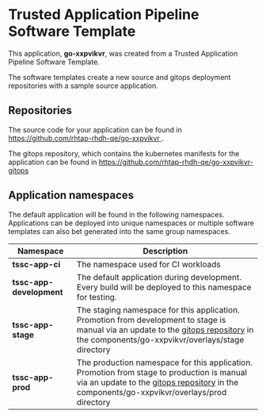 # Trusted Application Pipeline Software Template

This application, **go-xxpvikvr**, was created from a Trusted Application Pipeline Software Template.

The software templates create a new source and gitops deployment repositories with a sample source application. 

## Repositories

The source code for your application can be found in [https://github.com/rhtap-rhdh-qe/go-xxpvikvr ](https://github.com/rhtap-rhdh-qe/go-xxpvikvr ).
 
The gitops repository, which contains the kubernetes manifests for the application can be found in 
[https://github.com/rhtap-rhdh-qe/go-xxpvikvr-gitops ](https://github.com/rhtap-rhdh-qe/go-xxpvikvr-gitops ) 

## Application namespaces 

The default application will be found in the following namespaces. Applications can be deployed into unique namespaces or multiple software templates can also bet generated into the same group namespaces.  

|  Namespace   |  Description   |  
| -------- | -------- |
| **tssc-app-ci** | The namespace used for CI workloads |
| **tssc-app-development** | The default application during development. Every build will be deployed to this namespace for testing. |
| **tssc-app-stage** | The staging namespace for this application. Promotion from development to stage is manual via an update to the [gitops repository](https://github.com/rhtap-rhdh-qe/go-xxpvikvr-gitops ) in the components/go-xxpvikvr/overlays/stage directory |
| **tssc-app-prod** | The production namespace for this application. Promotion from stage to production is manual via an update to the [gitops repository](https://github.com/rhtap-rhdh-qe/go-xxpvikvr-gitops ) in the components/go-xxpvikvr/overlays/prod directory |